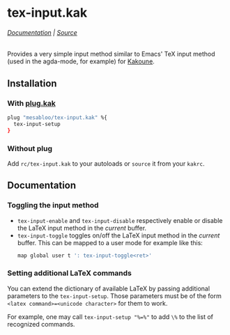 # tex-input.kak 

###### [Documentation] | [Source]

[Source]: rc/tex-input.kak 
[Documentation]: #documentation 

Provides a very simple input method similar to Emacs' TeX input method (used in the agda-mode, for example) for [Kakoune].

[Kakoune]: https://kakoune.org

## Installation

### With [plug.kak]

[plug.kak]: https://github.com/andreyorst/plug.kak

```sh
plug "mesabloo/tex-input.kak" %{
  tex-input-setup
}
```

### Without plug

Add `rc/tex-input.kak` to your autoloads or `source` it from your `kakrc`.

## Documentation 

### Toggling the input method 

- `tex-input-enable` and `tex-input-disable` respectively enable or disable the LaTeX input method in the *current* buffer.
- `tex-input-toggle` toggles on/off the LaTeX input method in the *current* buffer.
  This can be mapped to a user mode for example like this:
  ```sh
  map global user t ': tex-input-toggle<ret>'
  ```

### Setting additional LaTeX commands 

You can extend the dictionary of available LaTeX by passing additional parameters to the `tex-input-setup`.
Those parameters must be of the form `<latex command>=<unicode character>` for them to work.

For example, one may call `tex-input-setup "%=%"` to add `\%` to the list of recognized commands.
